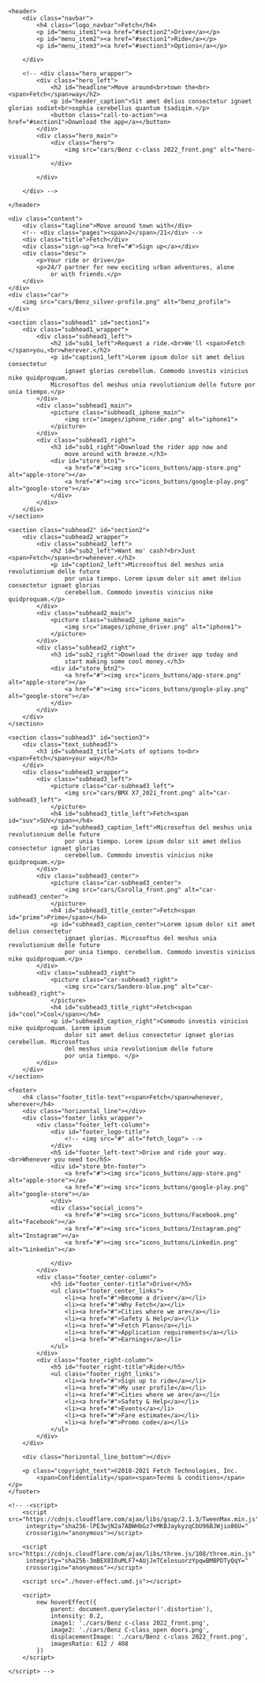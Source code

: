 <!DOCTYPE html>
<html lang="en">
<head>
    <meta charset="UTF-8">
    <meta http-equiv="X-UA-Compatible" content="IE=edge">
    <meta name="viewport" content="width=device-width, initial-scale=1.0">
    <link rel="stylesheet" href="style.css">
    <link rel="icon" href="icons_buttons/Fetch_ico.png" sizes="32x32" type="image/png">
    <title>Fetch | Welcome</title>
</head>
<body>

    <header>
        <div class="navbar">
            <h4 class="logo_navbar">Fetch</h4>
            <p id="menu_item1"><a href="#section2">Drive</a></p>
            <p id="menu_item2"><a href="#section1">Ride</a></p>
            <p id="menu_item3"><a href="#section3">Options</a></p>
        
        </div>

        <!-- <div class="hero_wrapper">
            <div class="hero_left">
                <h2 id="headline">Move around<br>town the<br><span>Fetch</span>way</h2>
                <p id="header_caption">Sit amet delius consectetur ignaet glorias sodiot<br>sophia cerebellus quantum tsadiqim.</p>
                <button class="call-to-action"><a href="#section1">Download the app</a></button>
            </div>
            <div class="hero_main">
                <div class="hero">
                    <img src="cars/Benz c-class 2022_front.png" alt="hero-visual1">
                </div>
                
            </div>
            
        </div> -->
        
    </header>

<!-- Hero-new ====================== -->

    <div class="content">
        <div class="tagline">Move around town with</div>
        <!-- <div class="pages"><span>2</span>/21</div> -->
        <div class="title">Fetch</div>
        <div class="sign-up"><a href="#">Sign up</a></div>
        <div class="desc">
            <p>Your ride or drive</p>
            <p>24/7 partner for new exciting urban adventures, alone
                or with friends.</p>
        </div>
    </div>
    <div class="car">
        <img src="cars/Benz_silver-profile.png" alt="benz_profile">
    </div>
    

<!-- Subhead section #1 -->

    <section class="subhead1" id="section1">
        <div class="subhead1_wrapper">
            <div class="subhead1_left">
                <h2 id="sub1_left">Request a ride.<br>We'll <span>Fetch </span>you,<br>wherever.</h2>
                <p id="caption1_left">Lorem ipsum dolor sit amet delius consectetur
                    ignaet glorias cerebellum. Commodo investis vinicius nike quidproquam.
                Microsoftus del meshus unia revolutionium delle future por unia tiempo.</p>
            </div>
            <div class="subhead1_main">
                <picture class="subhead1_iphone_main">
                    <img src="images/iphone_rider.png" alt="iphone1">
                </picture>
            </div>
            <div class="subhead1_right">
                <h3 id="sub1_right">Download the rider app now and
                    move around with breeze.</h3>
                <div id="store_btn1">
                    <a href="#"><img src="icons_buttons/app-store.png" alt="apple-store"></a>
                    <a href="#"><img src="icons_buttons/google-play.png" alt="google-store"></a>
                </div>
            </div>
        </div>
    </section>

<!-- Subhead section #2 -->

    <section class="subhead2" id="section2">
        <div class="subhead2_wrapper">
            <div class="subhead2_left">
                <h2 id="sub2_left">Want mo' cash?<br>Just <span>Fetch</span><br>whenever.</h2>
                <p id="caption2_left">Microsoftus del meshus unia revolutionium delle future 
                    por unia tiempo. Lorem ipsum dolor sit amet delius consectetur ignaet glorias
                    cerebellum. Commodo investis vinicius nike quidproquam.</p>
            </div>
            <div class="subhead2_main">
                <picture class="subhead2_iphone_main">
                    <img src="images/iphone_driver.png" alt="iphone1">
                </picture>
            </div>
            <div class="subhead2_right">
                <h3 id="sub2_right">Download the driver app today and
                    start making some cool money.</h3>
                <div id="store_btn2">
                    <a href="#"><img src="icons_buttons/app-store.png" alt="apple-store"></a>
                    <a href="#"><img src="icons_buttons/google-play.png" alt="google-store"></a>
                </div>
            </div>
        </div>
    </section>

<!-- Subhead section #3 -->

    <section class="subhead3" id="section3">
        <div class="text_subhead3">
            <h3 id="subhead3_title">Lots of options to<br><span>Fetch</span>your way</h3>
        </div>
        <div class="subhead3_wrapper">
            <div class="subhead3_left">
                <picture class="car-subhead3_left">
                    <img src="cars/BMX X7_2021_front.png" alt="car-subhead3_left">
                </picture>
                <h4 id="subhead3_title_left">Fetch<span id="suv">SUV</span></h4>
                <p id="subhead3_caption_left">Microsoftus del meshus unia revolutionium delle future 
                    por unia tiempo. Lorem ipsum dolor sit amet delius consectetur ignaet glorias
                    cerebellum. Commodo investis vinicius nike quidproquam.</p>
            </div>
            <div class="subhead3_center">
                <picture class="car-subhead3_center">
                    <img src="cars/Corolla_front.png" alt="car-subhead3_center">
                </picture>
                <h4 id="subhead3_title_center">Fetch<span id="prime">Prime</span></h4>
                <p id="subhead3_caption_center">Lorem ipsum dolor sit amet delius consectetur
                    ignaet glorias. Microsoftus del meshus unia revolutionium delle future 
                    por unia tiempo. cerebellum. Commodo investis vinicius nike quidproquam.</p>
            </div>
            <div class="subhead3_right">
                <picture class="car-subhead3_right">
                    <img src="cars/Sandero-blue.png" alt="car-subhead3_right">
                </picture>
                <h4 id="subhead3_title_right">Fetch<span id="cool">Cool</span></h4>
                <p id="subhead3_caption_right">Commodo investis vinicius nike quidproquam. Lorem ipsum
                    dolor sit amet delius consectetur ignaet glorias cerebellum. Microsoftus 
                    del meshus unia revolutionium delle future 
                    por unia tiempo. </p>
            </div>
        </div>
    </section>

<!-- Footer -->

    <footer>
        <h4 class="footer_title-text"><span>Fetch</span>whenever, wherever</h4>
        <div class="horizontal_line"></div>
        <div class="footer_links_wrapper">
            <div class="footer_left-column">
                <div id="footer_logo-title">
                    <!-- <img src="#" alt="fetch_logo"> -->
                </div>
                <h5 id="footer_left-text">Drive and ride your way.<br>Whenever you need to</h5>
                <div id="store_btn-footer">
                    <a href="#"><img src="icons_buttons/app-store.png" alt="apple-store"></a>
                    <a href="#"><img src="icons_buttons/google-play.png" alt="google-store"></a>
                </div>
                <div class="social_icons">
                    <a href="#"><img src="icons_buttons/Facebook.png" alt="Facebook"></a>
                    <a href="#"><img src="icons_buttons/Instagram.png" alt="Instagram"></a>
                    <a href="#"><img src="icons_buttons/Linkedin.png" alt="Linkedin"></a>
                
                </div>
            </div>
            <div class="footer_center-column">
                <h5 id="footer_center-title">Driver</h5>
                <ul class="footer_center_links">
                    <li><a href="#">Become a driver</a></li>
                    <li><a href="#">Why Fetch</a></li>
                    <li><a href="#">Cities where we are</a></li>
                    <li><a href="#">Safety & Help</a></li>
                    <li><a href="#">Fetch Plans</a></li>
                    <li><a href="#">Application requirements</a></li>
                    <li><a href="#">Earnings</a></li>
                </ul>
            </div>
            <div class="footer_right-column">
                <h5 id="footer_right-title">Rider</h5>
                <ul class="footer_right_links">
                    <li><a href="#">Sign up to ride</a></li>
                    <li><a href="#">My user profile</a></li>
                    <li><a href="#">Cities where we are</a></li>
                    <li><a href="#">Safety & Help</a></li>
                    <li><a href="#">Events</a></li>
                    <li><a href="#">Fare estimate</a></li>
                    <li><a href="#">Promo code</a></li>
                </ul>
            </div>
        </div>

        <div class="horizontal_line_bottom"></div>

        <p class="copyright_text">©2018-2021 Fetch Technologies, Inc.
            <span>Confidentiality</span><span>Terms & conditions</span></p>
    </footer>

    <!-- -<script>
        <script src="https://cdnjs.cloudflare.com/ajax/libs/gsap/2.1.3/TweenMax.min.js"
         integrity="sha256-lPE3wjN2a7ABWHbGz7+MKBJaykyzqCbU96BJWjio86U="
         crossorigin="anonymous"></script>
    
        <script src="https://cdnjs.cloudflare.com/ajax/libs/three.js/108/three.min.js"
         integrity="sha256-3mBEX8I0uMLF7+AUjJeTCelosuorzYpqwBMBPDTyQqY="
         crossorigin="anonymous"></script>
        
        <script src="./hover-effect.umd.js"></script>
    
        <script>
            new hoverEffect({
                parent: document.querySelector('.distortion'),
                intensity: 0.2,
                image1: './cars/Benz c-class 2022_front.png',
                image2: './cars/Benz C-class_open doors.png',
                displacementImage: './cars/Benz c-class 2022_front.png',
                imagesRatio: 612 / 408
            })
        </script>
    
    </script> -->

</body>


</html>
